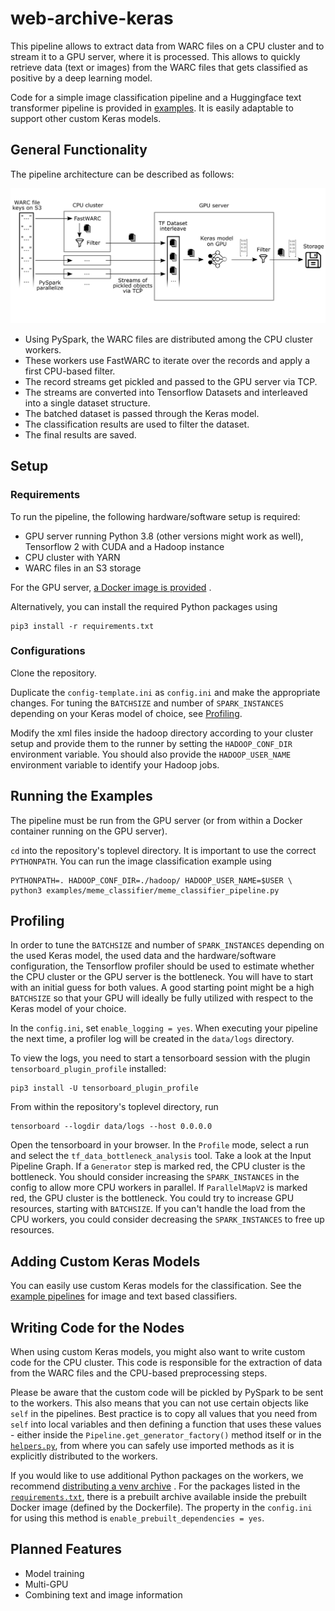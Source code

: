 # web-archive-keras

This pipeline allows to extract data from WARC files on a CPU cluster and to stream it to a GPU server, where it is
processed. This allows to quickly retrieve data (text or images) from the WARC files that gets classified as positive by
a deep learning model.

Code for a simple image classification pipeline and a Huggingface text transformer pipeline is provided
in [examples](examples). It is easily adaptable to support other custom Keras models.

## General Functionality

The pipeline architecture can be described as follows:

![Pipeline architecture](docs/architecture.svg)

- Using PySpark, the WARC files are distributed among the CPU cluster workers.
- These workers use FastWARC to iterate over the records and apply a first CPU-based filter.
- The record streams get pickled and passed to the GPU server via TCP.
- The streams are converted into Tensorflow Datasets and interleaved into a single dataset structure.
- The batched dataset is passed through the Keras model.
- The classification results are used to filter the dataset.
- The final results are saved.

## Setup

### Requirements

To run the pipeline, the following hardware/software setup is required:

- GPU server running Python 3.8 (other versions might work as well), Tensorflow 2 with CUDA and a Hadoop instance
- CPU cluster with YARN
- WARC files in an S3 storage

For the GPU
server, [a Docker image is provided](https://github.com/niklasdeckers/web-archive-keras/pkgs/container/web-archive-keras)
.

Alternatively, you can install the required Python packages using

	pip3 install -r requirements.txt

### Configurations

Clone the repository.

Duplicate the `config-template.ini` as `config.ini` and make the appropriate changes. For tuning the `BATCHSIZE` and
number of `SPARK_INSTANCES` depending on your Keras model of choice, see [Profiling](#Profiling).

Modify the xml files inside the hadoop directory according to your cluster setup and provide them to the runner by
setting the `HADOOP_CONF_DIR` environment variable. You should also provide the `HADOOP_USER_NAME` environment variable
to identify your Hadoop jobs.

## Running the Examples

The pipeline must be run from the GPU server (or from within a Docker container running on the GPU server).

`cd` into the repository's toplevel directory. It is important to use the correct `PYTHONPATH`. You can run the image
classification example using

	PYTHONPATH=. HADOOP_CONF_DIR=./hadoop/ HADOOP_USER_NAME=$USER \
    python3 examples/meme_classifier/meme_classifier_pipeline.py

## Profiling

In order to tune the `BATCHSIZE` and number of `SPARK_INSTANCES` depending on the used Keras model, the used data and
the hardware/software configuration, the Tensorflow profiler should be used to estimate whether the CPU cluster or the
GPU server is the bottleneck. You will have to start with an initial guess for both values. A good starting point might
be a high `BATCHSIZE` so that your GPU will ideally be fully utilized with respect to the Keras model of your choice.

In the `config.ini`, set `enable_logging = yes`. When executing your pipeline the next time, a profiler log will be
created in the `data/logs` directory.

To view the logs, you need to start a tensorboard session with the plugin `tensorboard_plugin_profile` installed:

	pip3 install -U tensorboard_plugin_profile

From within the repository's toplevel directory, run

	tensorboard --logdir data/logs --host 0.0.0.0

Open the tensorboard in your browser. In the `Profile` mode, select a run and select the `tf_data_bottleneck_analysis`
tool. Take a look at the Input Pipeline Graph. If a `Generator` step is marked red, the CPU cluster is the bottleneck.
You should consider increasing the `SPARK_INSTANCES` in the config to allow more CPU workers in parallel.
If `ParallelMapV2` is marked red, the GPU cluster is the bottleneck. You could try to increase GPU resources, starting
with `BATCHSIZE`. If you can't handle the load from the CPU workers, you could consider decreasing the `SPARK_INSTANCES`
to free up resources.

## Adding Custom Keras Models

You can easily use custom Keras models for the classification. See the [example pipelines](examples) for image and text
based classifiers.

## Writing Code for the Nodes

When using custom Keras models, you might also want to write custom code for the CPU cluster. This code is responsible
for the extraction of data from the WARC files and the CPU-based preprocessing steps.

Please be aware that the custom code will be pickled by PySpark to be sent to the workers. This also means that you can
not use certain objects like `self` in the pipelines. Best practice is to copy all values that you need from `self` into
local variables and then defining a function that uses these values - either inside
the `Pipeline.get_generator_factory()` method itself or in the [`helpers.py`](helpers.py), from where you can safely use
imported methods as it is explicitly distributed to the workers.

If you would like to use additional Python packages on the workers, we
recommend [distributing a venv archive](https://spark.apache.org/docs/latest/api/python/user_guide/python_packaging.html#using-virtualenv)
. For the packages listed in the [`requirements.txt`](requirements.txt), there is a prebuilt archive available inside
the prebuilt Docker image (defined by the Dockerfile). The property in the `config.ini` for using this method
is `enable_prebuilt_dependencies = yes`.

## Planned Features

- Model training
- Multi-GPU
- Combining text and image information
